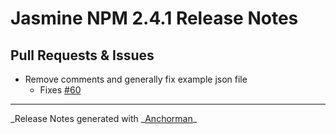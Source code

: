 # Jasmine NPM 2.4.1 Release Notes

## Pull Requests & Issues

- Remove comments and generally fix example json file
  - Fixes [#60](https://github.com/jasmine/jasmine-npm/issues/60)

---

_Release Notes generated with _[Anchorman](http://github.com/infews/anchorman)\_
